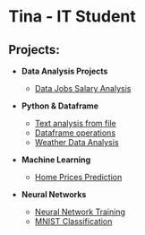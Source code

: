 <h1>Tina - IT Student 

<h2>Projects:</h2>

- <b>Data Analysis Projects </b>
  - [Data Jobs Salary Analysis](https://github.com/TinaZz1/Data-related-Jobs-Salary-Analysis-exc)

- <b>Python & Dataframe </b>
  - [Text analysis from file](https://github.com/TinaZz1/AnalizaTekstuZPliku-home-lab)
  - [Dataframe operations](https://github.com/TinaZz1/DataframeOperations-home-lab)
  - [Weather Data Analysis](https://github.com/TinaZz1/WeatherDataAnalysis-home-lab)  

- <b>Machine Learning </b>
  - [Home Prices Prediction](https://github.com/TinaZz1/HomePricesPrediction-ml-home-lab)


- <b>Neural Networks</b>
  - [Neural Network Training](https://github.com/TinaZz1/NeuralNetworkTraining-DSS-home-lab)
  - [MNIST Classification](https://github.com/TinaZz1/MNISTclasification-ml-home-lab)




